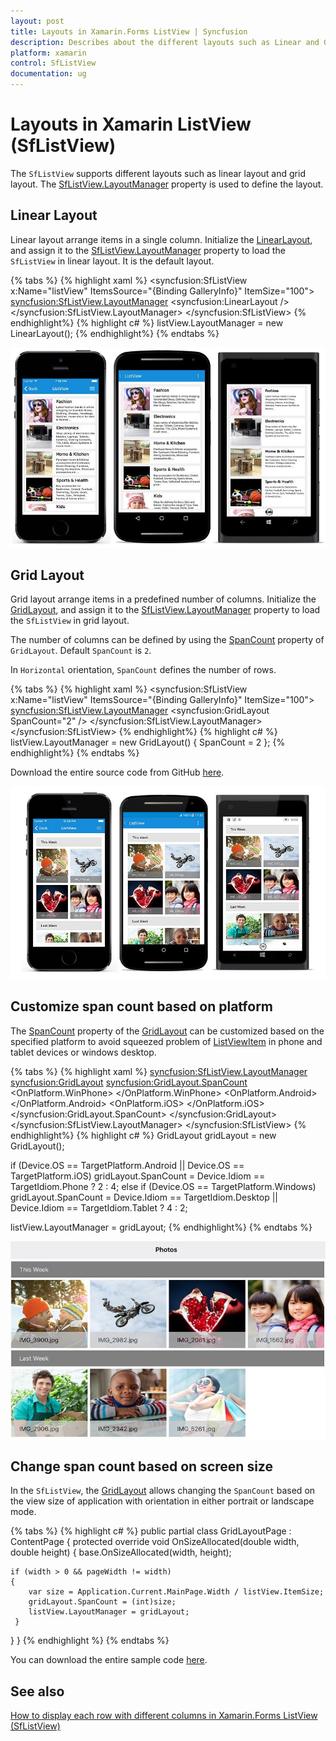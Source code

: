 ```yaml
---
layout: post
title: Layouts in Xamarin.Forms ListView | Syncfusion
description: Describes about the different layouts such as Linear and GridLayout, its functionalities in SfListView.
platform: xamarin
control: SfListView
documentation: ug
---
```


# Layouts in Xamarin ListView (SfListView)

The `SfListView` supports different layouts such as linear layout and grid layout. The [SfListView.LayoutManager](https://help.syncfusion.com/cr/xamarin/Syncfusion.ListView.XForms.SfListView.html#Syncfusion_ListView_XForms_SfListView_LayoutManager) property is used to define the layout.

## Linear Layout

Linear layout arrange items in a single column. Initialize the [LinearLayout](https://help.syncfusion.com/cr/xamarin/Syncfusion.ListView.XForms.LinearLayout.html), and assign it to the [SfListView.LayoutManager](https://help.syncfusion.com/cr/xamarin/Syncfusion.ListView.XForms.SfListView.html#Syncfusion_ListView_XForms_SfListView_LayoutManager) property to load the `SfListView` in linear layout. It is the default layout.

{% tabs %}
{% highlight xaml %}
<ContentPage xmlns:syncfusion="clr-namespace:Syncfusion.ListView.XForms;assembly=Syncfusion.SfListView.XForms">
  <syncfusion:SfListView x:Name="listView" 
                    ItemsSource="{Binding GalleryInfo}"
                    ItemSize="100">
      <syncfusion:SfListView.LayoutManager>
        <syncfusion:LinearLayout />
      </syncfusion:SfListView.LayoutManager>
  </syncfusion:SfListView>
</ContentPage>
{% endhighlight%}
{% highlight c# %}
listView.LayoutManager = new LinearLayout();
{% endhighlight%}
{% endtabs %}

![Xamarin.Forms listview with linear view](SfListView_images/SfListView-Xamarin_img1.jpg)

## Grid Layout

Grid layout arrange items in a predefined number of columns. Initialize the [GridLayout](https://help.syncfusion.com/cr/xamarin/Syncfusion.ListView.XForms.GridLayout.html), and assign it to the [SfListView.LayoutManager](https://help.syncfusion.com/cr/xamarin/Syncfusion.ListView.XForms.SfListView.html#Syncfusion_ListView_XForms_SfListView_LayoutManager) property to load the `SfListView` in grid layout. 

The number of columns can be defined by using the [SpanCount](https://help.syncfusion.com/cr/xamarin/Syncfusion.ListView.XForms.GridLayout.html#Syncfusion_ListView_XForms_GridLayout_SpanCount) property of `GridLayout`. Default `SpanCount` is `2`.

In `Horizontal` orientation, `SpanCount` defines the number of rows.

{% tabs %}
{% highlight xaml %}
<ContentPage xmlns:syncfusion="clr-namespace:Syncfusion.ListView.XForms;assembly=Syncfusion.SfListView.XForms">
  <syncfusion:SfListView x:Name="listView" 
                    ItemsSource="{Binding GalleryInfo}"
                    ItemSize="100">
      <syncfusion:SfListView.LayoutManager>
        <syncfusion:GridLayout SpanCount="2" />
      </syncfusion:SfListView.LayoutManager>
  </syncfusion:SfListView>
</ContentPage>
{% endhighlight%}
{% highlight c# %}
listView.LayoutManager = new GridLayout() { SpanCount = 2 };
{% endhighlight%}
{% endtabs %}

Download the entire source code from GitHub [here](https://github.com/SyncfusionExamples/GridLayout-with-xamarin.forms-listview).

![Xamarin.Forms listview with grid view](SfListView_images/SfListView-GridLayout.jpg)

## Customize span count based on platform

The [SpanCount](https://help.syncfusion.com/cr/xamarin/Syncfusion.ListView.XForms.GridLayout.html#Syncfusion_ListView_XForms_GridLayout_SpanCount) property of the [GridLayout](https://help.syncfusion.com/cr/xamarin/Syncfusion.ListView.XForms.GridLayout.html) can be customized based on the specified platform to avoid squeezed problem of [ListViewItem](https://help.syncfusion.com/cr/xamarin/Syncfusion.ListView.XForms.ListViewItem.html) in phone and tablet devices or windows desktop.

{% tabs %}
{% highlight xaml %}
<ContentPage xmlns:syncfusion="clr-namespace:Syncfusion.ListView.XForms;assembly=Syncfusion.SfListView.XForms">
  <syncfusion:SfListView.LayoutManager>
    <syncfusion:GridLayout>
        <syncfusion:GridLayout.SpanCount>
        <OnPlatform x:TypeArguments="x:Int32">
          <OnPlatform.WinPhone>
            <OnIdiom x:TypeArguments="x:Int32" Phone="2" Tablet="4" Desktop="4"/>
          </OnPlatform.WinPhone>
          <OnPlatform.Android>
            <OnIdiom x:TypeArguments="x:Int32" Phone="2" Tablet="4" />
          </OnPlatform.Android>
          <OnPlatform.iOS>
            <OnIdiom x:TypeArguments="x:Int32" Phone="2" Tablet="4" />
          </OnPlatform.iOS>
        </OnPlatform>
      </syncfusion:GridLayout.SpanCount>
    </syncfusion:GridLayout>
  </syncfusion:SfListView.LayoutManager>
  </syncfusion:SfListView>
</ContentPage>
{% endhighlight%}
{% highlight c# %}
GridLayout gridLayout = new GridLayout();

if (Device.OS == TargetPlatform.Android || Device.OS == TargetPlatform.iOS)
   gridLayout.SpanCount = Device.Idiom == TargetIdiom.Phone ? 2 : 4;
else if (Device.OS == TargetPlatform.Windows)
   gridLayout.SpanCount = Device.Idiom == TargetIdiom.Desktop || Device.Idiom == TargetIdiom.Tablet ? 4 : 2;

listView.LayoutManager = gridLayout;
{% endhighlight%}
{% endtabs %}

![Xamarin.Forms listview with grid view span](SfListView_images/SfListView-GridLayoutTablet.jpg)

## Change span count based on screen size

In the `SfListView`, the [GridLayout](https://help.syncfusion.com/cr/xamarin/Syncfusion.ListView.XForms.GridLayout.html) allows changing the `SpanCount` based on the view size of application with orientation in either portrait or landscape mode.

{% tabs %}
{% highlight c# %}
public partial class GridLayoutPage : ContentPage
{
  protected override void OnSizeAllocated(double width, double height) 
  { 
    base.OnSizeAllocated(width, height); 
 
    if (width > 0 && pageWidth != width) 
    {       
        var size = Application.Current.MainPage.Width / listView.ItemSize; 
        gridLayout.SpanCount = (int)size; 
        listView.LayoutManager = gridLayout; 
     } 
  }
}
{% endhighlight %}
{% endtabs %}

You can download the entire sample code [here](http://www.syncfusion.com/downloads/support/directtrac/general/ze/SpanCount-1456879973).

## See also

[How to display each row with different columns in Xamarin.Forms ListView (SfListView)](https://www.syncfusion.com/kb/11236)                                                                                                                                                                                        
